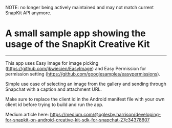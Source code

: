 NOTE: no longer being actively maintained and may not match current SnapKit API anymore.

# A small sample app showing the usage of the SnapKit Creative Kit
---
This app uses Easy Image for image picking (https://github.com/jkwiecien/EasyImage) and Easy Permission for permission setting (https://github.com/googlesamples/easypermissions).

Simple use case of selecting an image from the gallery and sending through Snapchat with a caption and attachment URL.

Make sure to replace the client id in the Android manifest file with your own client id before trying to build and run the app.

Medium article here: https://medium.com/@oglesby.harrison/developing-for-snapkit-on-android-creative-kit-sdk-for-snapchat-27c34378607
